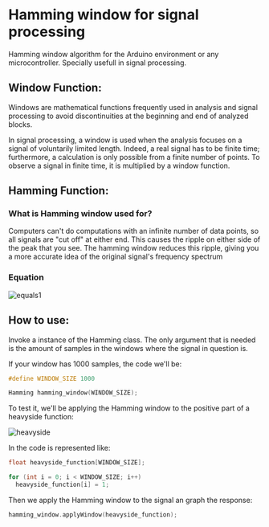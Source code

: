 # Hamming window for signal processing
Hamming window algorithm for the Arduino environment or any microcontroller. Specially usefull in signal processing.

## Window Function:
Windows are mathematical functions frequently used in analysis and signal processing to avoid discontinuities at the beginning and end of analyzed blocks.

In signal processing, a window is used when the analysis focuses on a signal of voluntarily limited length. Indeed, a real signal has to be finite time; furthermore, a calculation is only possible from a finite number of points. To observe a signal in finite time, it is multiplied by a window function.

## Hamming Function:

### What is Hamming window used for?
Computers can't do computations with an infinite number of data points, so all signals are "cut off" at either end. This causes the ripple on either side of the peak that you see. The hamming window reduces this ripple, giving you a more accurate idea of the original signal's frequency spectrum

### Equation
![equals1](https://latex.codecogs.com/png.image?\dpi{110}&space;\bg_white&space;H(n)&space;=&space;0.54&space;&plus;0.46&space;\cdot&space;cos[(\frac{2\pi}{N})\cdot&space;n])

## How to use:

Invoke a instance of the Hamming class. The only argument that is needed is the amount of samples in the windows where the signal in question is.

If your window has 1000 samples, the code we'll be:

```cpp
#define WINDOW_SIZE 1000

Hamming hamming_window(WINDOW_SIZE);
```

To test it, we'll be applying the Hamming window to the positive part of a heavyside function:

![heavyside](https://user-images.githubusercontent.com/41343686/143053367-646a841e-d28a-4709-ae46-d2e3c9c4f358.png)

In the code is represented like:

```cpp
float heavyside_function[WINDOW_SIZE];

for (int i = 0; i < WINDOW_SIZE; i++)
  heavyside_function[i] = 1;
```

Then we apply the Hamming window to the signal an graph the response:

```cpp
hamming_window.applyWindow(heavyside_function);
```





